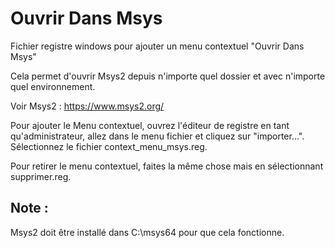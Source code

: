 # Ouvrir Dans Msys
Fichier registre windows pour ajouter un menu contextuel "Ouvrir Dans Msys"

Cela permet d'ouvrir Msys2 depuis n'importe quel dossier et avec n'importe quel environnement.

Voir Msys2 : https://www.msys2.org/

Pour ajouter le Menu contextuel, ouvrez l'éditeur de registre en tant qu'administrateur, allez dans le menu fichier et cliquez sur "importer...".
Sélectionnez le fichier context_menu_msys.reg.

Pour retirer le menu contextuel, faites la même chose mais en sélectionnant supprimer.reg.

## Note :

Msys2 doit être installé dans C:\msys64 pour que cela fonctionne.
